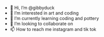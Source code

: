 - 👋 Hi, I’m @gibbyduck
- 👀 I’m interested in art and coding
- 🌱 I’m currently learning coding and pottery
- 💞️ I’m looking to collaborate on 
- 📫 How to reach me instagram and tik tok

<!---
gibbyduck/gibbyduck is a ✨ special ✨ repository because its `README.md` (this file) appears on your GitHub profile.
You can click the Preview link to take a look at your changes.
--->
